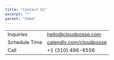 ```yaml
---
title: "Contact Us"
excerpt: ""
parent: "home"
---
```


|||
|------|------|
|Inquiries|[hello@cloudposse.com](mailto:hello@cloudposse.com)|
|Schedule Time|[calendly.com/cloudposse](https://calendly.com/cloudposse)|
|Call|+1 (310) 496-6556|


